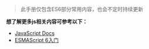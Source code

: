 > 此手册仅包含ES6部分常用内容，也会不定时持续更新

**想了解更多js相关内容可参考以下：**

- [Java​Script Docs](https://developer.mozilla.org/zh-CN/docs/Web/JavaScript)
- [ESMAScript 6入门](https://es6.ruanyifeng.com/)

